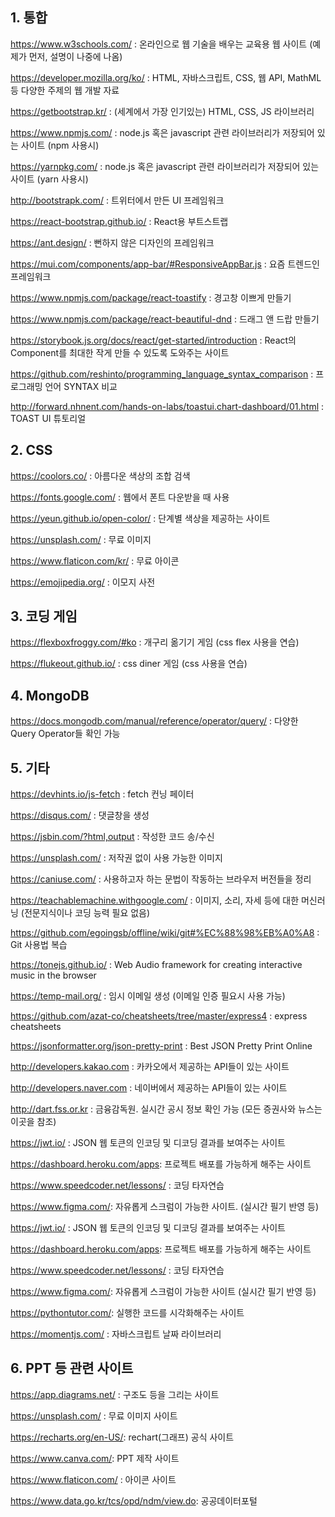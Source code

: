 ## 1. 통합

https://www.w3schools.com/ : 온라인으로 웹 기술을 배우는 교육용 웹 사이트 (예제가 먼저, 설명이 나중에 나옴)

https://developer.mozilla.org/ko/ :  HTML, 자바스크립트, CSS, 웹 API, MathML 등 다양한 주제의 웹 개발 자료

https://getbootstrap.kr/ : (세계에서 가장 인기있는) HTML, CSS, JS 라이브러리

https://www.npmjs.com/ : node.js 혹은 javascript 관련 라이브러리가 저장되어 있는 사이트 (npm 사용시)

https://yarnpkg.com/ : node.js 혹은 javascript 관련 라이브러리가 저장되어 있는 사이트 (yarn 사용시)

http://bootstrapk.com/ : 트위터에서 만든 UI 프레임워크

https://react-bootstrap.github.io/ : React용  부트스트랩

https://ant.design/ : 뻔하지 않은 디자인의 프레임워크

https://mui.com/components/app-bar/#ResponsiveAppBar.js : 요즘 트렌드인 프레임워크

https://www.npmjs.com/package/react-toastify : 경고창 이쁘게 만들기

https://www.npmjs.com/package/react-beautiful-dnd : 드래그 앤 드랍 만들기

https://storybook.js.org/docs/react/get-started/introduction : React의 Component를 최대한 작게 만들 수 있도록 도와주는 사이트

https://github.com/reshinto/programming_language_syntax_comparison : 프로그래밍 언어 SYNTAX 비교

http://forward.nhnent.com/hands-on-labs/toastui.chart-dashboard/01.html : TOAST UI 튜토리얼

## 2. CSS



https://coolors.co/ : 아름다운 색상의 조합 검색

https://fonts.google.com/ : 웹에서 폰트 다운받을 때 사용

https://yeun.github.io/open-color/ : 단계별 색상을 제공하는 사이트

https://unsplash.com/ : 무료 이미지

https://www.flaticon.com/kr/ : 무료 아이콘

https://emojipedia.org/ : 이모지 사전

## 3. 코딩 게임

https://flexboxfroggy.com/#ko : 개구리 옮기기 게임 (css flex 사용을 연습)

https://flukeout.github.io/ : css diner 게임 (css 사용을 연습)

## 4. MongoDB

https://docs.mongodb.com/manual/reference/operator/query/ : 다양한 Query Operator들 확인 가능

## 5. 기타

https://devhints.io/js-fetch : fetch 컨닝 페이터

https://disqus.com/ : 댓글창을 생성

https://jsbin.com/?html,output : 작성한 코드 송/수신

https://unsplash.com/ : 저작권 없이 사용 가능한 이미지

https://caniuse.com/ : 사용하고자 하는 문법이 작동하는 브라우저 버전들을 정리

https://teachablemachine.withgoogle.com/ : 이미지, 소리, 자세 등에 대한 머신러닝 (전문지식이나 코딩 능력 필요 없음)

https://github.com/egoingsb/offline/wiki/git#%EC%88%98%EB%A0%A8 : Git 사용법 복습

https://tonejs.github.io/ : Web Audio framework for creating interactive music in the browser

https://temp-mail.org/ : 임시 이메일 생성 (이메일 인증 필요시 사용 가능)

https://github.com/azat-co/cheatsheets/tree/master/express4 : express cheatsheets

https://jsonformatter.org/json-pretty-print : Best JSON Pretty Print Online

http://developers.kakao.com : 카카오에서 제공하는 API들이 있는 사이트

http://developers.naver.com : 네이버에서 제공하는 API들이 있는 사이트

http://dart.fss.or.kr : 금융감독원. 실시간 공시 정보 확인 가능 (모든 증권사와 뉴스는 이곳을 참조)

https://jwt.io/ : JSON 웹 토큰의 인코딩 및 디코딩 결과를 보여주는 사이트

https://dashboard.heroku.com/apps: 프로젝트 배포를 가능하게 해주는 사이트

https://www.speedcoder.net/lessons/ : 코딩 타자연습

https://www.figma.com/: 자유롭게 스크럼이 가능한 사이트. (실시간 필기 반영 등)

https://jwt.io/ : JSON 웹 토큰의 인코딩 및 디코딩 결과를 보여주는 사이트

https://dashboard.heroku.com/apps: 프로젝트 배포를 가능하게 해주는 사이트

https://www.speedcoder.net/lessons/ : 코딩 타자연습

https://www.figma.com/: 자유롭게 스크럼이 가능한 사이트 (실시간 필기 반영 등)

https://pythontutor.com/: 실행한 코드를 시각화해주는 사이트

https://momentjs.com/ : 자바스크립트 날짜 라이브러리

## 6. PPT 등 관련 사이트

https://app.diagrams.net/ : 구조도 등을 그리는 사이트

https://unsplash.com/ : 무료 이미지 사이트

https://recharts.org/en-US/: rechart(그래프) 공식 사이트

https://www.canva.com/: PPT 제작 사이트

https://www.flaticon.com/ : 아이콘 사이트

https://www.data.go.kr/tcs/opd/ndm/view.do: 공공데이터포털
